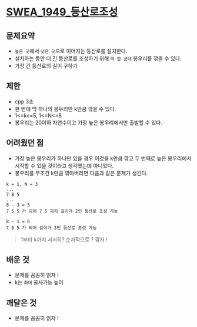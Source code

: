# [SWEA_1949_등산로조성](https://swexpertacademy.com/main/code/problem/problemDetail.do?contestProbId=AV5PoOKKAPIDFAUq)
## 문제요약
- `높은 곳`에서 `낮은 곳`으로 이어지는 등산로를 설치한다. 
- 설치하는 동안 더 긴 등산로를 조성하기 위해 `딱 한 군데` 봉우리를 깎을 수 있다. 
- 가장 긴 등산로의 길이 구하기
## 제한
- cpp 3초
- 한 번에 딱 하나의 봉우리만 k만큼 깎을 수 있다. 
- 1<=k<=5, 1<=N<=8
- 봉우리는 20이하 자연수이고 가장 높은 봉우리에서만 출발할 수 있다. 
## 어려웠던 점
- 가장 높은 봉우리가 하나만 있을 경우 이것을 k만큼 깎고 두 번째로 높은 봉우리에서 시작할 수 있을 것이라고 생각했는데 아니었다. 
- 봉우리를 무조건 k만큼 깎아버리면 다음과 같은 문제가 생긴다. 
```
k = 1, N = 3 
...
7 8 5
...
8 - 3 = 5  
7 5 5 가 되어 7 5 까지 길이가 2인 등산로 조성 가능 

8 - 1 = 6
7 6 5 가 되어 길이가 3인 등산로 조성 가능
```
> 1부터 k까지 서서히? 순차적으로 ? 깎자 ! 
>
## 배운 것
- 문제를 꼼꼼히 읽자 ! 
- k는 `최대` 공사가능 높이 
## 깨달은 것
- 문제를 꼼꼼히 읽자 ! 
